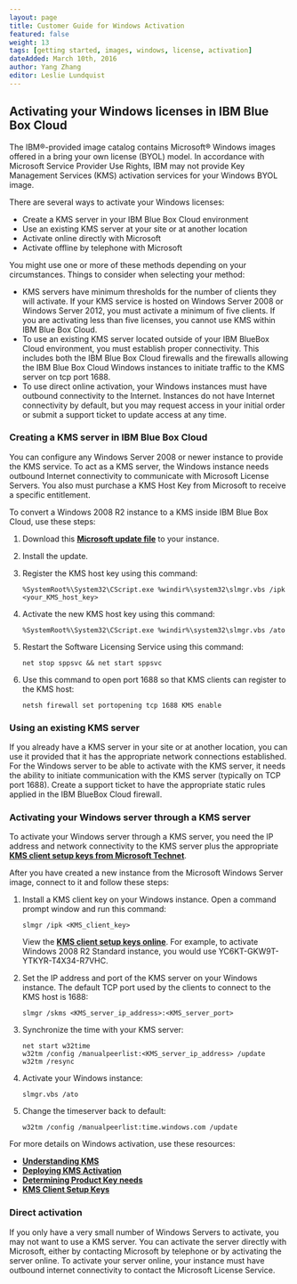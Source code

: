 ```yaml
---
layout: page
title: Customer Guide for Windows Activation
featured: false
weight: 13
tags: [getting started, images, windows, license, activation]
dateAdded: March 10th, 2016
author: Yang Zhang
editor: Leslie Lundquist
---
```


## Activating your Windows licenses in IBM Blue Box Cloud

The IBM®-provided image catalog contains Microsoft® Windows images offered in a bring your own license (BYOL) model. In accordance with Microsoft Service Provider Use Rights, IBM may not provide Key Management Services (KMS) activation services for your Windows BYOL image.

There are several ways to activate your Windows licenses:

* Create a KMS server in your IBM Blue Box Cloud environment
* Use an existing KMS server at your site or at another location
* Activate online directly with Microsoft
* Activate offline by telephone with Microsoft

You might use one or more of these methods depending on your circumstances. Things to consider when selecting your method:

* KMS servers have minimum thresholds for the number of clients they will activate. If your KMS service is hosted on Windows Server 2008 or Windows Server 2012, you must activate a minimum of five clients. If you are activating less than five licenses, you cannot use KMS within IBM Blue Box Cloud.
* To use an existing KMS server located outside of your IBM BlueBox Cloud environment, you must establish proper connectivity. This includes both the IBM Blue Box Cloud firewalls and the firewalls allowing the IBM Blue Box Cloud Windows instances to initiate traffic to the KMS server on tcp port 1688.
* To use direct online activation, your Windows instances must have outbound connectivity to the Internet. Instances do not have Internet connectivity by default, but you may request access in your initial order or submit a support ticket to update access at any time.

### Creating a KMS server in IBM Blue Box Cloud

You can configure any Windows Server 2008 or newer instance to provide the KMS service. To act as a KMS server, the Windows instance needs outbound Internet connectivity to communicate with Microsoft License Servers. You also must purchase a KMS Host Key from Microsoft to receive a specific entitlement.

To convert a Windows 2008 R2 instance to a KMS inside IBM Blue Box Cloud, use these steps:

1. Download this [**Microsoft update file**](http://download.microsoft.com/download/8/0/9/809D7026-D0F4-406E-ACDB-99E306A56A54/Windows6.1-KB2757817-x64.msu "Microsoft update file") to your instance.

2. Install the update.

3. Register the KMS host key using this command:

    ```
    %SystemRoot%\System32\CScript.exe %windir%\system32\slmgr.vbs /ipk <your_KMS_host_key>
    ```
    
4. Activate the new KMS host key using this command:

    ```
    %SystemRoot%\System32\CScript.exe %windir%\system32\slmgr.vbs /ato
    ```
    
5. Restart the Software Licensing Service using this command:
    ```
    net stop sppsvc && net start sppsvc
    ```
    
6. Use this command to open port 1688 so that KMS clients can register to the KMS host:
    ```
    netsh firewall set portopening tcp 1688 KMS enable
    ```


### Using an existing KMS server

If you already have a KMS server in your site or at another location, you can use it provided that it has the appropriate network connections established. For the Windows server to be able to activate with the KMS server, it needs the ability to initiate communication with the KMS server (typically on TCP port 1688). Create a support ticket to have the appropriate static rules applied in the IBM BlueBox Cloud firewall.


### Activating your Windows server through a KMS server

To activate your Windows server through a KMS server, you need the IP address and network connectivity to the KMS server plus the appropriate [**KMS client setup keys from Microsoft Technet**](https://technet.microsoft.com/en-us/library/jj612867.aspx "KMS client setup keys from Microsoft Technet").

After you have created a new instance from the Microsoft Windows Server image, connect to it and follow these steps:

1. Install a KMS client key on your Windows instance. Open a command prompt window and run this command:
    ```
    slmgr /ipk <KMS_client_key>
    ```
    View the [**KMS client setup keys online**](http://technet.microsoft.com/en-us/library/jj612867.aspx "KMS client setup keys online"). For example, to activate Windows 2008 R2 Standard instance, you would use YC6KT-GKW9T-YTKYR-T4X34-R7VHC.
    
2. Set the IP address and port of the KMS server on your Windows instance. The default TCP port used by the clients to connect to the KMS host is 1688:
    ```
    slmgr /skms <KMS_server_ip_address>:<KMS_server_port>
    ```
    
3. Synchronize the time with your KMS server:
    ```
    net start w32time
    w32tm /config /manualpeerlist:<KMS_server_ip_address> /update
    w32tm /resync
    ```
4. Activate your Windows instance:
    ```
    slmgr.vbs /ato
    ```
    
5. Change the timeserver back to default:
    ```
    w32tm /config /manualpeerlist:time.windows.com /update
    ```

For more details on Windows activation, use these resources:

  * [**Understanding KMS**](http://technet.microsoft.com/library/ff793434.aspx "Understanding KMS")
  * [**Deploying KMS Activation**](http://technet.microsoft.com/library/ff793409.aspx "Deploying KMS Activation")
  * [**Determining Product Key needs**](http://technet.microsoft.com/en-us/library/ff793412.aspx "Determining Product Key needs")
  * [**KMS Client Setup Keys**](http://technet.microsoft.com/en-us/library/jj612867.aspx "KMS Client Setup Keys")


### Direct activation

If you only have a very small number of Windows Servers to activate, you may not want to use a KMS server. You can activate the server directly with Microsoft, either by contacting Microsoft by telephone or by activating the server online. To activate your server online, your instance must have outbound internet connectivity to contact the Microsoft License Service.

